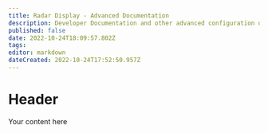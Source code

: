 ```yaml
---
title: Radar Display - Advanced Documentation
description: Developer Documentation and other advanced configuration options of the Radar Display system.
published: false
date: 2022-10-24T18:09:57.802Z
tags: 
editor: markdown
dateCreated: 2022-10-24T17:52:50.957Z
---
```


# Header
Your content here